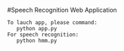 #Speech Recognition Web Application
```
To lauch app, please command:
   python app.py
For speech recognition:
   python hmm.py
```
